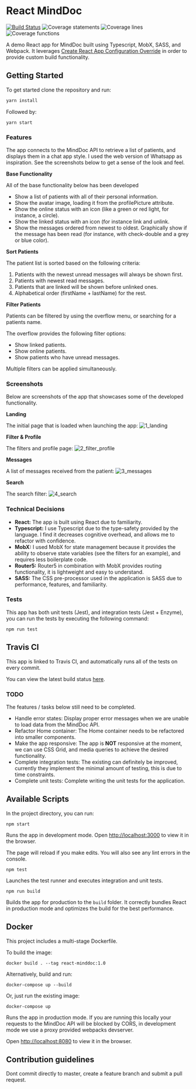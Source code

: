 # React MindDoc

[![Build Status](https://travis-ci.org/nicolaspearson/react.minddoc.svg?branch=master)](https://travis-ci.org/nicolaspearson/react.minddoc)
![Coverage statements](https://raw.githubusercontent.com/nicolaspearson/react.minddoc/master/coverage/badge-statements.svg?sanitize=true)
![Coverage lines](https://raw.githubusercontent.com/nicolaspearson/react.minddoc/master/coverage/badge-lines.svg?sanitize=true)
![Coverage functions](https://raw.githubusercontent.com/nicolaspearson/react.minddoc/master/coverage/badge-functions.svg?sanitize=true)

A demo React app for MindDoc built using Typescript, MobX, SASS, and Webpack. It leverages [Create React App Configuration Override](https://github.com/sharegate/craco) in order to provide custom build functionality.

## Getting Started

To get started clone the repository and run:

```bash
yarn install
```

Followed by:

```
yarn start
```

### Features

The app connects to the MindDoc API to retrieve a list of patients, and displays them in a chat app style. I used the web version of Whatsapp as inspiration. See the screenshots below to get a sense of the look and feel.

**Base Functionality**

All of the base functionality below has been developed

- Show a list of patients with all of their personal information.
- Show the avatar image, loading it from the profilePicture attribute.
- Show the online status with an icon (like a green or red light, for instance, a circle).
- Show the linked status with an icon (for instance link and unlink.
- Show the messages ordered from newest to oldest. Graphically show if the message has been read (for instance, with check-double and a grey or blue color).

**Sort Patients**

The patient list is sorted based on the following criteria:

1. Patients with the newest unread messages will always be shown first.
2. Patients with newest read messages.
3. Patients that are linked will be shown before unlinked ones.
4. Alphabetical order (firstName + lastName) for the rest.

**Filter Patients**

Patients can be filtered by using the overflow menu, or searching for a patients name.

The overflow provides the following filter options:

- Show linked patients.
- Show online patients.
- Show patients who have unread messages.

Multiple filters can be applied simultaneously.

### Screenshots

Below are screenshots of the app that showcases some of the developed functionality.

**Landing**

The initial page that is loaded when launching the app:
![1_landing](/screenshots/1_landing.png)

**Filter & Profile**

The filters and profile page:
![2_filter_profile](/screenshots/2_filter_profile.png)

**Messages**

A list of messages received from the patient:
![3_messages](/screenshots/3_messages.png)

**Search**

The search filter:
![4_search](/screenshots/4_search.png)

### Technical Decisions

- **React:** The app is built using React due to familiarity.
- **Typescript:** I use Typescript due to the type-safety provided by the language. I find it decreases cognitive overhead, and allows me to refactor with confidence.
- **MobX:** I used MobX for state management because it provides the ability to observe state variables (see the filters for an example), and requires less boilerplate code.
- **Router5:** Router5 in combination with MobX provides routing functionality, it is lightweight and easy to understand.
- **SASS:** The CSS pre-processor used in the application is SASS due to performance, features, and familiarity.

### Tests

This app has both unit tests (Jest), and integration tests (Jest + Enzyme), you can run the tests by executing the following command:

```
npm run test
```

## Travis CI

This app is linked to Travis CI, and automatically runs all of the tests on every commit.

You can view the latest build status [here](https://travis-ci.org/nicolaspearson/react.minddoc).

### TODO

The features / tasks below still need to be completed.

- Handle error states: Display proper error messages when we are unable to load data from the MindDoc API.
- Refactor Home container: The Home container needs to be refactored into smaller components.
- Make the app responsive: The app is **NOT** responsive at the moment, we can use CSS Grid, and media queries to achieve the desired functionality.
- Complete integration tests: The existing can definitely be improved, currently they implement the minimal amount of testing, this is due to time constraints.
- Complete unit tests: Complete writing the unit tests for the application.

## Available Scripts

In the project directory, you can run:

`npm start`

Runs the app in development mode.
Open [http://localhost:3000](http://localhost:3000) to view it in the browser.

The page will reload if you make edits.
You will also see any lint errors in the console.

`npm test`

Launches the test runner and executes integration and unit tests.

`npm run build`

Builds the app for production to the `build` folder.
It correctly bundles React in production mode and optimizes the build for the best performance.

## Docker

This project includes a multi-stage Dockerfile.

To build the image:

```
docker build . --tag react-minddoc:1.0
```

Alternatively, build and run:

```
docker-compose up --build
```

Or, just run the existing image:

```
docker-compose up
```

Runs the app in production mode. If you are running this locally your requests to the MindDoc API will be blocked by CORS, in development mode we use a proxy provided webpacks devserver.

Open [http://localhost:8080](http://localhost:8080) to view it in the browser.

## Contribution guidelines

Dont commit directly to master, create a feature branch and submit a pull request.
